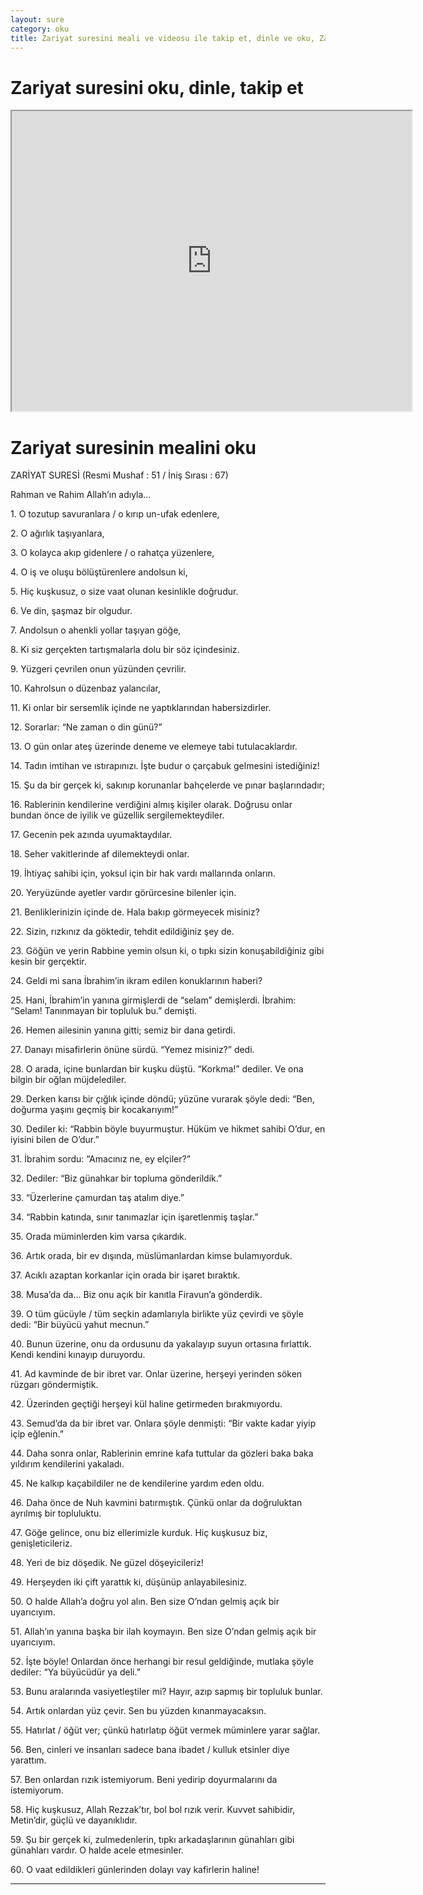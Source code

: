 ```yaml
---
layout: sure
category: oku
title: Zariyat suresini meali ve videosu ile takip et, dinle ve oku, Zariyat dinle, Zariyat meali.
---
```


<div class="container">
  <div class="row">
    <div class="col-lg-12">
      <h1>Zariyat suresini oku, dinle, takip et</h1>
      <div class="div-youtube-embed">
        <iframe width="640" height="480" src="https://www.youtube.com/embed/">frameborder="0" allowfullscreen></iframe>
      </div>
    </div>
  </div>

  <div class="row">
    <div class="col-lg-12">
      <h1>Zariyat suresinin mealini oku</h1>
      <div><p>ZARİYAT SURESİ (Resmi Mushaf : 51 / İniş Sırası : 67)</p><p>Rahman ve Rahim Allah’ın adıyla…</p><p></p><p></p><p>1. O tozutup savuranlara / o kırıp un-ufak edenlere,</p><p></p><p></p><p>2. O ağırlık taşıyanlara,</p><p></p><p></p><p>3. O kolayca akıp gidenlere / o rahatça yüzenlere,</p><p></p><p></p><p>4. O iş ve oluşu bölüştürenlere andolsun ki,</p><p></p><p></p><p>5. Hiç kuşkusuz, o size vaat olunan kesinlikle doğrudur.</p><p></p><p></p><p>6. Ve din, şaşmaz bir olgudur.</p><p></p><p></p><p>7. Andolsun o ahenkli yollar taşıyan göğe,</p><p></p><p></p><p>8. Ki siz gerçekten tartışmalarla dolu bir söz içindesiniz.</p><p></p><p></p><p>9. Yüzgeri çevrilen onun yüzünden çevrilir.</p><p></p><p></p><p>10. Kahrolsun o düzenbaz yalancılar,</p><p></p><p></p><p>11. Ki onlar bir sersemlik içinde ne yaptıklarından habersizdirler.</p><p></p><p></p><p>12. Sorarlar: “Ne zaman o din günü?”</p><p></p><p></p><p>13. O gün onlar ateş üzerinde deneme ve elemeye tabi tutulacaklardır.</p><p></p><p></p><p>14. Tadın imtihan ve ıstırapınızı. İşte budur o çarçabuk gelmesini istediğiniz!</p><p></p><p></p><p>15. Şu da bir gerçek ki, sakınıp korunanlar bahçelerde ve pınar başlarındadır;</p><p></p><p></p><p>16. Rablerinin kendilerine verdiğini almış kişiler olarak. Doğrusu onlar bundan önce de iyilik ve güzellik sergilemekteydiler.</p><p></p><p></p><p>17. Gecenin pek azında uyumaktaydılar.</p><p></p><p></p><p>18. Seher vakitlerinde af dilemekteydi onlar.</p><p></p><p></p><p>19. İhtiyaç sahibi için, yoksul için bir hak vardı mallarında onların.</p><p></p><p></p><p>20. Yeryüzünde ayetler vardır görürcesine bilenler için.</p><p></p><p></p><p>21. Benliklerinizin içinde de. Hala bakıp görmeyecek misiniz?</p><p></p><p></p><p>22. Sizin, rızkınız da göktedir, tehdit edildiğiniz şey de.</p><p></p><p></p><p>23. Göğün ve yerin Rabbine yemin olsun ki, o tıpkı sizin konuşabildiğiniz gibi kesin bir gerçektir.</p><p></p><p></p><p>24. Geldi mi sana İbrahim’in ikram edilen konuklarının haberi?</p><p></p><p></p><p>25. Hani, İbrahim’in yanına girmişlerdi de “selam” demişlerdi. İbrahim: “Selam! Tanınmayan bir topluluk bu.” demişti.</p><p></p><p></p><p>26. Hemen ailesinin yanına gitti; semiz bir dana getirdi.</p><p></p><p></p><p>27. Danayı misafirlerin önüne sürdü. “Yemez misiniz?” dedi.</p><p></p><p></p><p>28. O arada, içine bunlardan bir kuşku düştü. “Korkma!” dediler. Ve ona bilgin bir oğlan müjdelediler.</p><p></p><p></p><p>29. Derken karısı bir çığlık içinde döndü; yüzüne vurarak şöyle dedi: “Ben, doğurma yaşını geçmiş bir kocakarıyım!”</p><p></p><p></p><p>30. Dediler ki: “Rabbin böyle buyurmuştur. Hüküm ve hikmet sahibi O’dur, en iyisini bilen de O’dur.”</p><p></p><p></p><p>31. İbrahim sordu: “Amacınız ne, ey elçiler?”</p><p></p><p></p><p>32. Dediler: “Biz günahkar bir topluma gönderildik.”</p><p></p><p></p><p>33. “Üzerlerine çamurdan taş atalım diye.”</p><p></p><p></p><p>34. “Rabbin katında, sınır tanımazlar için işaretlenmiş taşlar.”</p><p></p><p></p><p>35. Orada müminlerden kim varsa çıkardık.</p><p></p><p></p><p>36. Artık orada, bir ev dışında, müslümanlardan kimse bulamıyorduk.</p><p></p><p></p><p>37. Acıklı azaptan korkanlar için orada bir işaret bıraktık.</p><p></p><p></p><p>38. Musa’da da… Biz onu açık bir kanıtla Firavun’a gönderdik.</p><p></p><p></p><p>39. O tüm gücüyle / tüm seçkin adamlarıyla birlikte yüz çevirdi ve şöyle dedi: “Bir büyücü yahut mecnun.”</p><p></p><p></p><p>40. Bunun üzerine, onu da ordusunu da yakalayıp suyun ortasına fırlattık. Kendi kendini kınayıp duruyordu.</p><p></p><p></p><p>41. Ad kavminde de bir ibret var. Onlar üzerine, herşeyi yerinden söken rüzgarı göndermiştik.</p><p></p><p></p><p>42. Üzerinden geçtiği herşeyi kül haline getirmeden bırakmıyordu.</p><p></p><p></p><p>43. Semud’da da bir ibret var. Onlara şöyle denmişti: “Bir vakte kadar yiyip içip eğlenin.”</p><p></p><p></p><p>44. Daha sonra onlar, Rablerinin emrine kafa tuttular da gözleri baka baka yıldırım kendilerini yakaladı.</p><p></p><p></p><p>45. Ne kalkıp kaçabildiler ne de kendilerine yardım eden oldu.</p><p></p><p></p><p>46. Daha önce de Nuh kavmini batırmıştık. Çünkü onlar da doğruluktan ayrılmış bir topluluktu.</p><p></p><p></p><p>47. Göğe gelince, onu biz ellerimizle kurduk. Hiç kuşkusuz biz, genişleticileriz.</p><p></p><p></p><p>48. Yeri de biz döşedik. Ne güzel döşeyicileriz!</p><p></p><p></p><p>49. Herşeyden iki çift yarattık ki, düşünüp anlayabilesiniz.</p><p></p><p></p><p>50. O halde Allah’a doğru yol alın. Ben size O’ndan gelmiş açık bir uyarıcıyım.</p><p></p><p></p><p>51. Allah’ın yanına başka bir ilah koymayın. Ben size O’ndan gelmiş açık bir uyarıcıyım.</p><p></p><p></p><p>52. İşte böyle! Onlardan önce herhangi bir resul geldiğinde, mutlaka şöyle dediler: “Ya büyücüdür ya deli.”</p><p></p><p></p><p>53. Bunu aralarında vasiyetleştiler mi? Hayır, azıp sapmış bir topluluk bunlar.</p><p></p><p></p><p>54. Artık onlardan yüz çevir. Sen bu yüzden kınanmayacaksın.</p><p></p><p></p><p>55. Hatırlat / öğüt ver; çünkü hatırlatıp öğüt vermek müminlere yarar sağlar.</p><p></p><p></p><p>56. Ben, cinleri ve insanları sadece bana ibadet / kulluk etsinler diye yarattım.</p><p></p><p></p><p>57. Ben onlardan rızık istemiyorum. Beni yedirip doyurmalarını da istemiyorum.</p><p></p><p></p><p>58. Hiç kuşkusuz, Allah Rezzak’tır, bol bol rızık verir. Kuvvet sahibidir, Metin’dir, güçlü ve dayanıklıdır.</p><p></p><p></p><p>59. Şu bir gerçek ki, zulmedenlerin, tıpkı arkadaşlarının günahları gibi günahları vardır. O halde acele etmesinler.</p><p></p><p></p><p>60. O vaat edildikleri günlerinden dolayı vay kafirlerin haline!</p><p></p><p></p><p></p><p></p></div>
    </div>
  </div>
</div>
<hr />